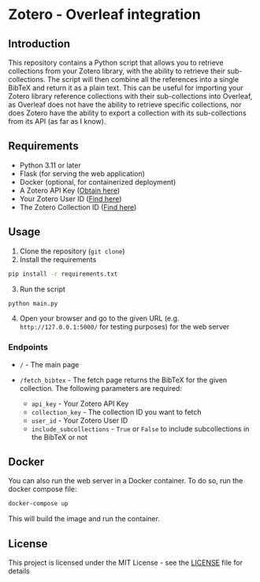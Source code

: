 # Zotero - Overleaf integration


## Introduction
This repository contains a Python script that allows you to retrieve collections from your Zotero library, with the ability to retrieve their sub-collections. The script will then combine all the references into a single BibTeX and return it as a plain text. This can be useful for importing your Zotero library reference collections with their sub-collections into Overleaf, as Overleaf does not have the ability to retrieve specific collections, nor does Zotero have the ability to export a collection with its sub-collections from its API (as far as I know).

## Requirements
- Python 3.11 or later
- Flask (for serving the web application)
- Docker (optional, for containerized deployment)
- A Zotero API Key ([Obtain here](https://www.zotero.org/settings/keys))
- Your Zotero User ID ([Find here](https://www.zotero.org/settings/keys))
- The Zotero Collection ID ([Find here](https://www.zotero.org/bishowb/library))

## Usage
1. Clone the repository (`git clone`)
2. Install the requirements
```bash
pip install -r requirements.txt
```
3. Run the script
```bash
python main.py
```

4. Open your browser and go to the given URL (e.g. `http://127.0.0.1:5000/` for testing purposes) for the web server

### Endpoints
- `/` - The main page
  
- `/fetch_bibtex` - The fetch page returns the BibTeX for the given collection. The following parameters are required:
    - `api_key` - Your Zotero API Key
    - `collection_key` - The collection ID you want to fetch
    - `user_id` - Your Zotero User ID
    - `include_subcollections` - `True` or `False` to include subcollections in the BibTeX or not



## Docker
You can also run the web server in a Docker container. To do so, run the docker compose file:
```bash
docker-compose up
```
This will build the image and run the container.


## License
This project is licensed under the MIT License - see the [LICENSE](LICENSE) file for details

